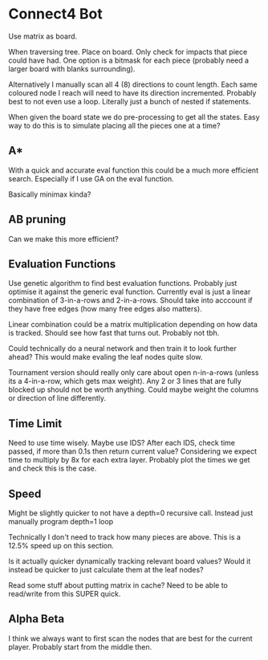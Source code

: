 # Connect4 Bot


Use matrix as board.

When traversing tree.
Place on board.
Only check for impacts that piece could have had.
One option is a bitmask for each piece (probably need a larger board with
blanks surrounding).

Alternatively I manually scan all 4 (8) directions to count length.
Each same coloured node I reach will need to have its direction incremented.
Probably best to not even use a loop. Literally just a bunch of nested if
statements.


When given the board state we do pre-processing to get all the states.
Easy way to do this is to simulate placing all the pieces one at a time?


## A*
With a quick and accurate eval function this could be a much more efficient search.
Especially if I use GA on the eval function.

Basically minimax kinda?



## AB pruning
Can we make this more efficient?




## Evaluation Functions
Use genetic algorithm to find best evaluation functions.
Probably just optimise it against the generic eval function.
Currently eval is just a linear combination of 3-in-a-rows and 2-in-a-rows.
Should take into acccount if they have free edges (how many free edges also matters).

Linear combination could be a matrix multiplication depending on how data is
tracked. Should see how fast that turns out. Probably not tbh.



Could technically do a neural network and then train it to look further ahead?
This would make evaling the leaf nodes quite slow.



Tournament version should really only care about open n-in-a-rows (unless its a
4-in-a-row, which gets max weight). Any 2 or 3 lines that are fully blocked up
should not be worth anything.
Could maybe weight the columns or direction of line differently.




## Time Limit
Need to use time wisely.
Maybe use IDS?
After each IDS, check time passed, if more than 0.1s then return current value?
Considering we expect time to multiply by 8x for each extra layer.
Probably plot the times we get and check this is the case.



## Speed
Might be slightly quicker to not have a depth=0 recursive call.
Instead just manually program depth=1 loop 


Technically I don't need to track how many pieces are above.
This is a 12.5% speed up on this section.


Is it actually quicker dynamically tracking relevant board values?
Would it instead be quicker to just calculate them at the leaf nodes?


Read some stuff about putting matrix in cache?
Need to be able to read/write from this SUPER quick.



## Alpha Beta
I think we always want to first scan the nodes that are best for the current player.
Probably start from the middle then.




